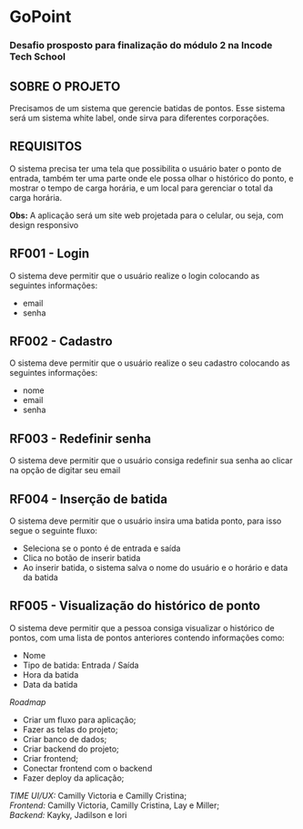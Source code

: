 # GoPoint
### Desafio prosposto para finalização do módulo 2 na Incode Tech School

## SOBRE O PROJETO

Precisamos de um sistema que gerencie batidas de pontos. Esse sistema será um sistema white label, onde sirva para diferentes corporações. 

## REQUISITOS

O sistema precisa ter uma tela que possibilita o usuário bater o ponto de entrada, também ter uma parte onde ele possa olhar o histórico do ponto, e mostrar o tempo de carga horária, e um local para gerenciar o total da carga horária.

**Obs:** A aplicação será um site web projetada para o celular, ou seja, com design responsivo

## RF001 - Login
O sistema deve permitir que o usuário realize o login colocando as seguintes informações:
- email
- senha

## RF002 - Cadastro
O sistema deve permitir que o usuário realize o seu cadastro colocando as seguintes informações:
- nome
- email
- senha

## RF003 - Redefinir senha
O sistema deve permitir que o usuário consiga redefinir sua senha ao clicar na opção de digitar seu email

## RF004 - Inserção de batida
O sistema deve permitir que o usuário insira uma batida ponto, para isso segue o seguinte fluxo:
- Seleciona se o ponto é de entrada e saída
- Clica no botão de inserir batida
- Ao inserir batida, o sistema salva o nome do usuário e o horário e data da batida

## RF005 - Visualização do histórico de ponto
O sistema deve permitir que a pessoa consiga visualizar o histórico de pontos, com uma lista de pontos anteriores contendo informações como:
- Nome
- Tipo de batida: Entrada / Saída
- Hora da batida
- Data da batida

*Roadmap*
- Criar um fluxo para aplicação;
- Fazer as telas do projeto;
- Criar banco de dados;
- Criar backend do projeto;
- Criar frontend;
- Conectar frontend com o backend
- Fazer deploy da aplicação;

 *TIME*
 *UI/UX:* Camilly Victoria e Camilly Cristina;<br>
 *Frontend:* Camilly Victoria, Camilly Cristina, Lay e Miller;<br>
 *Backend:* Kayky, Jadilson e Iori












